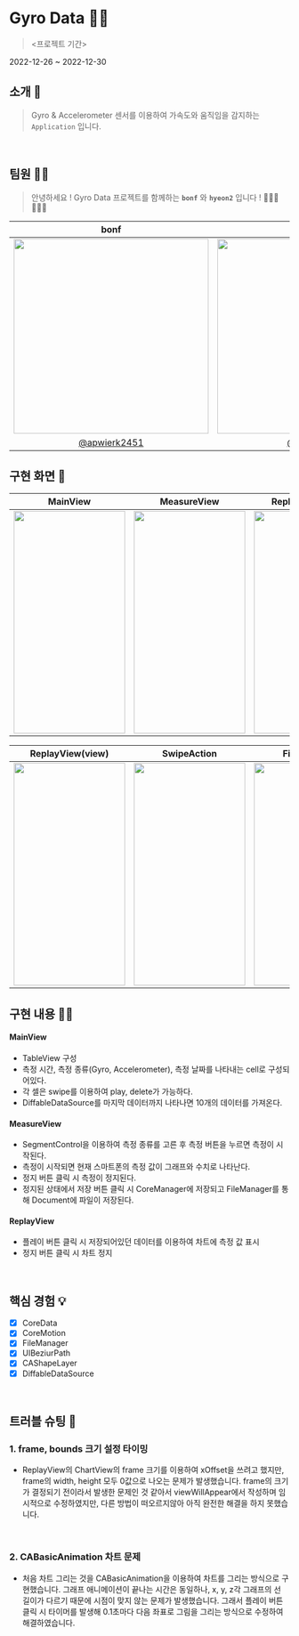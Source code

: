 # Gyro Data 🏃🏻
> <프로젝트 기간>

2022-12-26 ~ 2022-12-30

## 소개 📑
> Gyro & Accelerometer 센서를 이용하여 가속도와 움직임을 감지하는 `Application` 입니다.
 
<br>

## 팀원 🤼‍♂️
> 안녕하세요 ! Gyro Data 프로젝트를 함께하는 **`bonf`** 와 **`hyeon2`**  입니다 ! 🙋🏻‍♂️ 🙋🏻‍♀️
> 
|bonf| seohyeon2|
|:-------:|:--------:|
| <img src="https://i.imgur.com/yGJljLR.jpg" width="350" height="350"/> |  <img src="https://avatars.githubusercontent.com/u/50102522?v=4?s=100" width="350" height="350"/>    |
|[@apwierk2451]("https://github.com/seohyeon2")|[@seohyeon2]("https://github.com/seohyeon2")| 


## 구현 화면 📱

|MainView| MeasureView|ReplayView(play) |
|:-------:|:--------:|:--------:|
|<img src="https://i.imgur.com/aTXW9zE.png" width="200" height="400"/> |<img src="https://i.imgur.com/8z11Pgr.png" width="200" height="400"/>| <img src="https://i.imgur.com/74Nrdkh.png" width="200" height="400"/>|

|ReplayView(view)| SwipeAction|FileManager|
|:-------:|:--------:|:--------:|
|<img src="https://i.imgur.com/O4uWZqg.png" width="200" height="400"/> |<img src="https://i.imgur.com/XfDrX4L.png" width="200" height="400"/>| <img src="https://i.imgur.com/SmDU1qy.png" width="200" height="400"/>|


## 구현 내용 🧑‍💻

#### MainView 
- TableView 구성
- 측정 시간, 측정 종류(Gyro, Accelerometer), 측정 날짜를 나타내는 cell로 구성되어있다. 
- 각 셀은 swipe를 이용하여 play, delete가 가능하다.
- DiffableDataSource를 마지막 데이터까지 나타나면 10개의 데이터를 가져온다.

#### MeasureView
- SegmentControl을 이용하여 측정 종류를 고른 후 측정 버튼을 누르면 측정이 시작된다.
- 측정이 시작되면 현재 스마트폰의 측정 값이 그래프와 수치로 나타난다.
- 정지 버튼 클릭 시 측정이 정지된다.
- 정지된 상태에서 저장 버튼 클릭 시 CoreManager에 저장되고 FileManager를 통해 Document에 파일이 저장된다.

#### ReplayView
- 플레이 버튼 클릭 시 저장되어있던 데이터를 이용하여 차트에 측정 값 표시
- 정지 버튼 클릭 시 차트 정지
<br>

## 핵심 경험 💡
- [x] CoreData
- [x] CoreMotion
- [x] FileManager
- [x] UIBeziurPath
- [x] CAShapeLayer
- [x] DiffableDataSource

<br>

## 트러블 슈팅 🧐
### 1. frame, bounds 크기 설정 타이밍
- ReplayView의 ChartView의 frame 크기를 이용하여 xOffset을 쓰려고 했지만, frame의 width, height 모두 0값으로 나오는 문제가 발생했습니다. frame의 크기가 결정되기 전이라서 발생한 문제인 것 같아서 viewWillAppear에서 작성하며 임시적으로 수정하였지만, 다른 방법이 떠오르지않아 아직 완전한 해결을 하지 못했습니다.
<br>

### 2. CABasicAnimation 차트 문제
- 처음 차트 그리는 것을 CABasicAnimation을 이용하여 차트를 그리는 방식으로 구현했습니다. 그래프 애니메이션이 끝나는 시간은 동일하나, x, y, z각 그래프의 선 길이가 다르기 때문에 시점이 맞지 않는 문제가 발생했습니다. 그래서 플레이 버튼 클릭 시 타이머를 발생해 0.1초마다 다음 좌표로 그림을 그리는 방식으로 수정하여 해결하였습니다.
